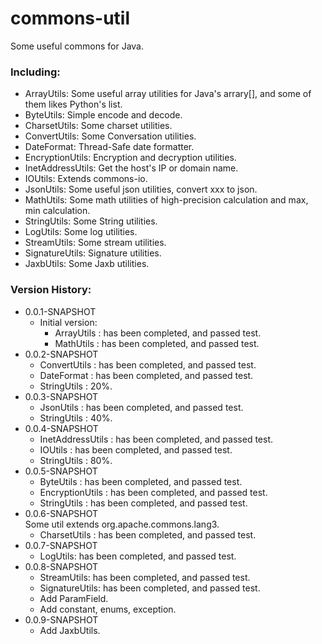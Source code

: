 # commons-util
Some useful commons for Java.

### Including:
- ArrayUtils: Some useful array utilities for Java's arrary[], and some of them likes Python's list.
- ByteUtils: Simple encode and decode.
- CharsetUtils: Some charset utilities. 
- ConvertUtils: Some Conversation utilities.
- DateFormat: Thread-Safe date formatter.
- EncryptionUtils: Encryption and decryption utilities.
- InetAddressUtils: Get the host's IP or domain name.
- IOUtils: Extends commons-io.
- JsonUtils: Some useful json utilities, convert xxx to json.
- MathUtils: Some math utilities of high-precision calculation and max, min calculation.
- StringUtils: Some String utilities.
- LogUtils: Some log utilities.
- StreamUtils: Some stream utilities.
- SignatureUtils: Signature utilities.
- JaxbUtils: Some Jaxb utilities.

### Version History:
- 0.0.1-SNAPSHOT
  - Initial version: 
    - ArrayUtils : has been completed, and passed test.
    - MathUtils : has been completed, and passed test.
- 0.0.2-SNAPSHOT    
    - ConvertUtils : has been completed, and passed test.
    - DateFormat : has been completed, and passed test.
    - StringUtils : 20%.
- 0.0.3-SNAPSHOT
    - JsonUtils : has been completed, and passed test.
    - StringUtils : 40%.
- 0.0.4-SNAPSHOT
    - InetAddressUtils : has been completed, and passed test.
    - IOUtils : has been completed, and passed test.
    - StringUtils : 80%.
- 0.0.5-SNAPSHOT
    - ByteUtils : has been completed, and passed test.
    - EncryptionUtils : has been completed, and passed test.
    - StringUtils : has been completed, and passed test.
- 0.0.6-SNAPSHOT
    <br/>Some util extends org.apache.commons.lang3.
    - CharsetUtils : has been completed, and passed test.
- 0.0.7-SNAPSHOT
    - LogUtils: has been completed, and passed test.
- 0.0.8-SNAPSHOT
    - StreamUtils: has been completed, and passed test.
    - SignatureUtils: has been completed, and passed test.
    - Add ParamField.
    - Add constant, enums, exception.
- 0.0.9-SNAPSHOT
    - Add JaxbUtils.